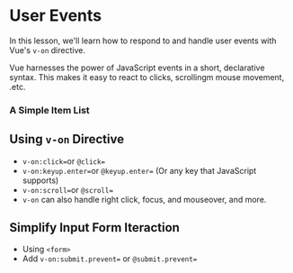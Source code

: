 # User Events

In this lesson, we'll learn how to respond to and handle user events with Vue's `v-on` directive.

Vue harnesses the power of JavaScript events in a short, declarative syntax. This makes it easy to react to clicks, scrollingm mouse movement, .etc.

<div class="vue-interactive-solution" data-solution-id="list" data-vue-app-script="app.js">
    <h3>A Simple Item List</h3>
    <div class="solution-container" id="vue-app-list"></div>
</div>

## Using `v-on` Directive

- `v-on:click=`or `@click=`
- `v-on:keyup.enter=`or `@keyup.enter=` (Or any key that JavaScript supports)
- `v-on:scroll=`or `@scroll=`
- `v-on` can also handle right click, focus, and mouseover, and more.

## Simplify Input Form Iteraction

- Using `<form>`
- Add `v-on:submit.prevent=` or `@submit.prevent=`
